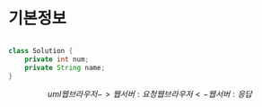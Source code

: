 # 기본정보

```java

class Solution {
    private int num;
    private String name;
}

```

$$uml
웹브라우저 -> 웹서버 : 요청
웹브라우저 <- 웹서버 : 응답
$$
